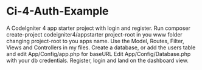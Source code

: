 # Ci-4-Auth-Example
A CodeIgniter 4 app starter project with login and register.
Run composer create-project codeigniter4/appstarter project-root in you www folder
changing project-root to you apps name. Use the Model, Routes, Filter, Views and Controllers in my files.
Create a database, or add the users table and edit App/Config/app.php for baseURL
Edit App/Config/Database.php with your db credentials.
Register, login and land on the dashboard view.
